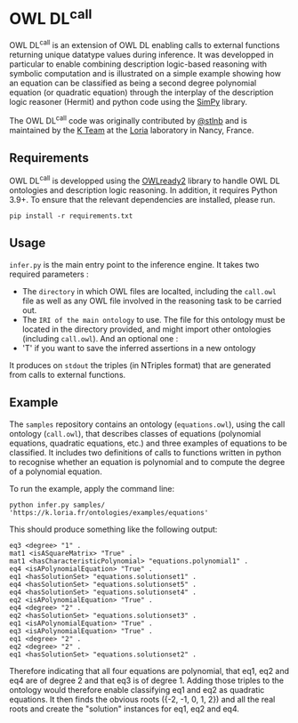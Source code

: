 # OWL DL<sup>call</sup>

$\text{OWL~DL}^{\text{call}}$ is an extension of OWL DL enabling calls to external functions returning unique datatype values during inference. It was developped in particular to enable combining description logic-based reasoning with symbolic computation and is illustrated on a simple example showing how an equation can be classified as being a second degree polynomial equation (or quadratic equation) through the interplay of the description logic reasoner (Hermit) and python code using the [SimPy](https://www.sympy.org/) library.

The $\text{OWL~DL}^{\text{call}}$ code was originally contributed by [@stlnb](https://github.com/stlnb/) and is maintained by the [K Team](https://k.loria.fr) at the [Loria](https://www.loria.fr) laboratory in Nancy, France. 

## Requirements

$\text{OWL~DL}^{\text{call}}$ is developped using the [OWLready2]([url](https://owlready2.readthedocs.io/en/v0.42/)) library to handle OWL DL ontologies and description logic reasoning. In addition, it requires Python 3.9+. To ensure that the relevant dependencies are installed, please run.

``
pip install -r requirements.txt
``

## Usage

`infer.py` is the main entry point to the inference engine. It takes two required parameters :
 - The `directory` in which OWL files are localted, including the `call.owl` file as well as any OWL file involved in the reasoning task to be carried out.
 - The `IRI of the main ontology` to use. The file for this ontology must be located in the directory provided, and might import other ontologies (including `call.owl`).
And an optional one :
 - 'T' if you want to save the inferred assertions in a new ontology

It produces on `stdout` the triples (in NTriples format) that are generated from calls to external functions.

## Example

The `samples` repository contains an ontology (`equations.owl`), using the call ontology (`call.owl`), that describes classes of equations (polynomial equations, quadratic equations, etc.) and three examples of equations to be classified. It includes two definitions of calls to functions written in python to recognise whether an equation is polynomial and to compute the degree of a polynomial equation. 

To run the example, apply the command line: 

``
python infer.py samples/ 'https://k.loria.fr/ontologies/examples/equations'
``

This should produce something like the following output:
```
eq3 <degree> "1" .
mat1 <isASquareMatrix> "True" .
mat1 <hasCharacteristicPolynomial> "equations.polynomial1" .
eq4 <isAPolynomialEquation> "True" .
eq1 <hasSolutionSet> "equations.solutionset1" .
eq4 <hasSolutionSet> "equations.solutionset5" .
eq4 <hasSolutionSet> "equations.solutionset4" .
eq2 <isAPolynomialEquation> "True" .
eq4 <degree> "2" .
eq2 <hasSolutionSet> "equations.solutionset3" .
eq1 <isAPolynomialEquation> "True" .
eq3 <isAPolynomialEquation> "True" .
eq1 <degree> "2" .
eq2 <degree> "2" .
eq1 <hasSolutionSet> "equations.solutionset2" .
```

Therefore indicating that all four equations are polynomial, that eq1, eq2 and eq4 are of degree 2 and that eq3 is of degree 1. Adding those triples to the ontology would therefore enable classifying eq1 and eq2 as quadratic equations.
It then finds the obvious roots ({-2, -1, 0, 1, 2}) and all the real roots and create the "solution" instances for eq1, eq2 and eq4.
